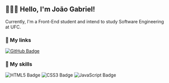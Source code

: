 ## 👨🏻‍💻 Hello, I'm João Gabriel!

Currently, I'm a Front-End student and intend to study Software Engineering at UFC.

### 🔗 My links

[![GitHub Badge](https://img.shields.io/badge/GitHub-100000?style=for-the-badge&logo=github&logoColor=white)](https://github.com/joaogabriel-sg)

### 🚀 My skills

![HTML5 Badge](https://img.shields.io/badge/HTML5-E34F26?style=for-the-badge&logo=html5&logoColor=white)
![CSS3 Badge](https://img.shields.io/badge/CSS3-1572B6?style=for-the-badge&logo=css3&logoColor=white)
![JavaScript Badge](https://img.shields.io/badge/JavaScript-F7DF1E?style=for-the-badge&logo=javascript&logoColor=black)
